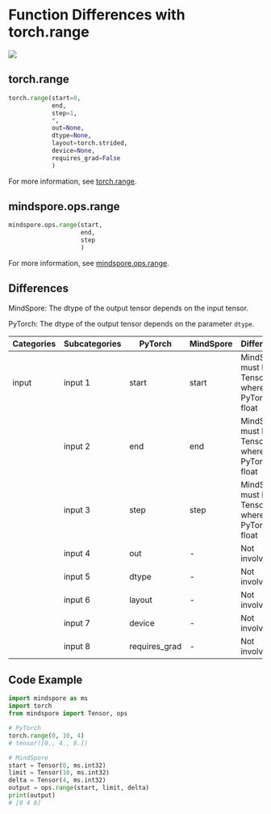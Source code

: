# Function Differences with torch.range

<a href="https://gitee.com/mindspore/docs/blob/master/docs/mindspore/source_en/note/api_mapping/pytorch_diff/range.md" target="_blank"><img src="https://mindspore-website.obs.cn-north-4.myhuaweicloud.com/website-images/r2.0/resource/_static/logo_source_en.png"></a>

## torch.range

```python
torch.range(start=0,
            end,
            step=1,
            *,
            out=None,
            dtype=None,
            layout=torch.strided,
            device=None,
            requires_grad=False
            )
```

For more information, see [torch.range](https://pytorch.org/docs/1.8.1/generated/torch.range.html#torch.range).

## mindspore.ops.range

```python
mindspore.ops.range(start,
                    end,
                    step
                    )
```

For more information, see [mindspore.ops.range](https://www.mindspore.cn/docs/en/master/api_python/ops/mindspore.ops.range.html).

## Differences

MindSpore: The dtype of the output tensor depends on the input tensor.

PyTorch: The dtype of the output tensor depends on the parameter `dtype`.

| Categories | Subcategories | PyTorch       | MindSpore | Difference                                            |
|------------|---------------|---------------|-----------|-------------------------------------------------------|
| input      | input 1       | start         | start     | MindSpore must be a Tensor, whereas, PyTorch is float |
|            | input 2       | end           | end       | MindSpore must be a Tensor, whereas, PyTorch is float |
|            | input 3       | step          | step      | MindSpore must be a Tensor, whereas, PyTorch is float |
|            | input 4       | out           | -         | Not involved                                          |
|            | input 5       | dtype         | -         | Not involved                                          |
|            | input 6       | layout        | -         | Not involved                                          |
|            | input 7       | device        | -         | Not involved                                          |
|            | input 8       | requires_grad | -         | Not involved                                          |

## Code Example

```python
import mindspore as ms
import torch
from mindspore import Tensor, ops

# PyTorch
torch.range(0, 10, 4)
# tensor([0., 4., 8.])

# MindSpore
start = Tensor(0, ms.int32)
limit = Tensor(10, ms.int32)
delta = Tensor(4, ms.int32)
output = ops.range(start, limit, delta)
print(output)
# [0 4 8]
```
